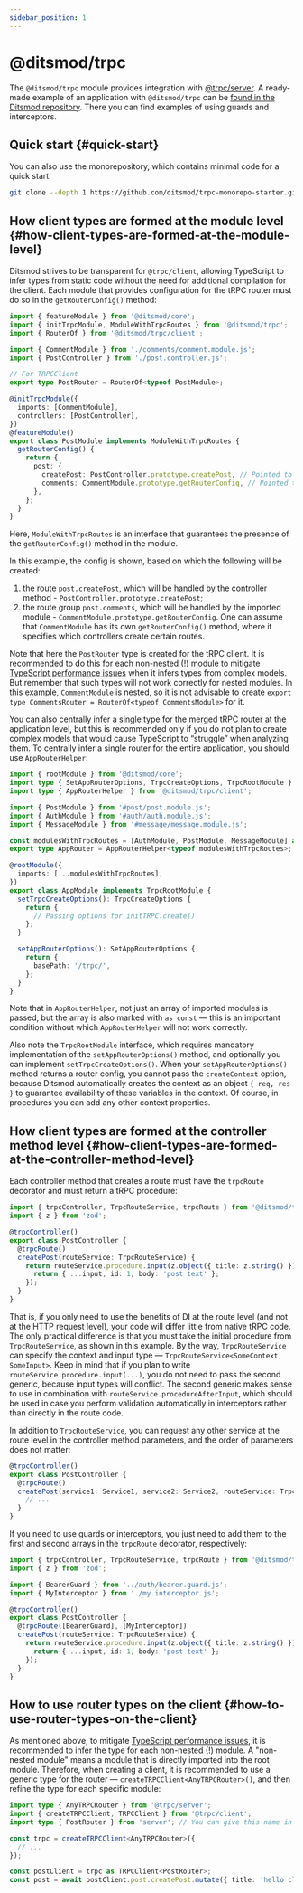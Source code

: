 ```yaml
---
sidebar_position: 1
---
```


# @ditsmod/trpc

The `@ditsmod/trpc` module provides integration with [@trpc/server][1]. A ready-made example of an application with `@ditsmod/trpc` can be [found in the Ditsmod repository][2]. There you can find examples of using guards and interceptors.

## Quick start {#quick-start}

You can also use the monorepository, which contains minimal code for a quick start:

```bash
git clone --depth 1 https://github.com/ditsmod/trpc-monorepo-starter.git
```

## How client types are formed at the module level {#how-client-types-are-formed-at-the-module-level}

Ditsmod strives to be transparent for `@trpc/client`, allowing TypeScript to infer types from static code without the need for additional compilation for the client. Each module that provides configuration for the tRPC router must do so in the `getRouterConfig()` method:

```ts {9,18-23}
import { featureModule } from '@ditsmod/core';
import { initTrpcModule, ModuleWithTrpcRoutes } from '@ditsmod/trpc';
import { RouterOf } from '@ditsmod/trpc/client';

import { CommentModule } from './comments/comment.module.js';
import { PostController } from './post.controller.js';

// For TRPCClient
export type PostRouter = RouterOf<typeof PostModule>;

@initTrpcModule({
  imports: [CommentModule],
  controllers: [PostController],
})
@featureModule()
export class PostModule implements ModuleWithTrpcRoutes {
  getRouterConfig() {
    return {
      post: {
        createPost: PostController.prototype.createPost, // Pointed to a controller
        comments: CommentModule.prototype.getRouterConfig, // Pointed to a module
      },
    };
  }
}
```

Here, `ModuleWithTrpcRoutes` is an interface that guarantees the presence of the `getRouterConfig()` method in the module.

In this example, the config is shown, based on which the following will be created:

1. the route `post.createPost`, which will be handled by the controller method - `PostController.prototype.createPost`;
2. the route group `post.comments`, which will be handled by the imported module - `CommentModule.prototype.getRouterConfig`. One can assume that `CommentModule` has its own `getRouterConfig()` method, where it specifies which controllers create certain routes.

Note that here the `PostRouter` type is created for the tRPC client. It is recommended to do this for each non-nested (!) module to mitigate [TypeScript performance issues][3] when it infers types from complex models. But remember that such types will not work correctly for nested modules. In this example, `CommentModule` is nested, so it is not advisable to create `export type CommentsRouter = RouterOf<typeof CommentsModule>` for it.

You can also centrally infer a single type for the merged tRPC router at the application level, but this is recommended only if you do not plan to create complex models that would cause TypeScript to “struggle” when analyzing them. To centrally infer a single router for the entire application, you should use `AppRouterHelper`:

```ts {9-10,13}
import { rootModule } from '@ditsmod/core';
import type { SetAppRouterOptions, TrpcCreateOptions, TrpcRootModule } from '@ditsmod/trpc';
import type { AppRouterHelper } from '@ditsmod/trpc/client';

import { PostModule } from '#post/post.module.js';
import { AuthModule } from '#auth/auth.module.js';
import { MessageModule } from '#message/message.module.js';

const modulesWithTrpcRoutes = [AuthModule, PostModule, MessageModule] as const;
export type AppRouter = AppRouterHelper<typeof modulesWithTrpcRoutes>;

@rootModule({
  imports: [...modulesWithTrpcRoutes],
})
export class AppModule implements TrpcRootModule {
  setTrpcCreateOptions(): TrpcCreateOptions {
    return {
      // Passing options for initTRPC.create()
    };
  }

  setAppRouterOptions(): SetAppRouterOptions {
    return {
      basePath: '/trpc/',
    };
  }
}
```

Note that in `AppRouterHelper`, not just an array of imported modules is passed, but the array is also marked with `as const` — this is an important condition without which `AppRouterHelper` will not work correctly.

Also note the `TrpcRootModule` interface, which requires mandatory implementation of the `setAppRouterOptions()` method, and optionally you can implement `setTrpcCreateOptions()`. When your `setAppRouterOptions()` method returns a router config, you cannot pass the `createContext` option, because Ditsmod automatically creates the context as an object `{ req, res }` to guarantee availability of these variables in the context. Of course, in procedures you can add any other context properties.

## How client types are formed at the controller method level {#how-client-types-are-formed-at-the-controller-method-level}

Each controller method that creates a route must have the `trpcRoute` decorator and must return a tRPC procedure:

```ts {8-10}
import { trpcController, TrpcRouteService, trpcRoute } from '@ditsmod/trpc';
import { z } from 'zod';

@trpcController()
export class PostController {
  @trpcRoute()
  createPost(routeService: TrpcRouteService) {
    return routeService.procedure.input(z.object({ title: z.string() })).mutation(({ input }) => {
      return { ...input, id: 1, body: 'post text' };
    });
  }
}
```

That is, if you only need to use the benefits of DI at the route level (and not at the HTTP request level), your code will differ little from native tRPC code. The only practical difference is that you must take the initial procedure from `TrpcRouteService`, as shown in this example. By the way, `TrpcRouteService` can specify the context and input type — `TrpcRouteService<SomeContext, SomeInput>`. Keep in mind that if you plan to write `routeService.procedure.input(...)`, you do not need to pass the second generic, because input types will conflict. The second generic makes sense to use in combination with `routeService.procedureAfterInput`, which should be used in case you perform validation automatically in interceptors rather than directly in the route code.

In addition to `TrpcRouteService`, you can request any other service at the route level in the controller method parameters, and the order of parameters does not matter:

```ts {4}
@trpcController()
export class PostController {
  @trpcRoute()
  createPost(service1: Service1, service2: Service2, routeService: TrpcRouteService) {
    // ...
  }
}
```

If you need to use guards or interceptors, you just need to add them to the first and second arrays in the `trpcRoute` decorator, respectively:

```ts {9}
import { trpcController, TrpcRouteService, trpcRoute } from '@ditsmod/trpc';
import { z } from 'zod';

import { BearerGuard } from '../auth/bearer.guard.js';
import { MyInterceptor } from './my.interceptor.js';

@trpcController()
export class PostController {
  @trpcRoute([BearerGuard], [MyInterceptor])
  createPost(routeService: TrpcRouteService) {
    return routeService.procedure.input(z.object({ title: z.string() })).mutation(({ input }) => {
      return { ...input, id: 1, body: 'post text' };
    });
  }
}
```

## How to use router types on the client {#how-to-use-router-types-on-the-client}

As mentioned above, to mitigate [TypeScript performance issues][3], it is recommended to infer the type for each non-nested (!) module. A "non-nested module" means a module that is directly imported into the root module. Therefore, when creating a client, it is recommended to use a generic type for the router — `createTRPCClient<AnyTRPCRouter>()`, and then refine the type for each specific module:

```ts
import type { AnyTRPCRouter } from '@trpc/server';
import { createTRPCClient, TRPCClient } from '@trpc/client';
import type { PostRouter } from 'server'; // You can give this name in your monorepo

const trpc = createTRPCClient<AnyTRPCRouter>({
  // ...
});

const postClient = trpc as TRPCClient<PostRouter>;
const post = await postClient.post.createPost.mutate({ title: 'hello client' });
```

[1]: https://trpc.io/docs/quickstart
[2]: https://github.com/ditsmod/ditsmod/tree/main/examples/18-trpc-server
[3]: https://github.com/trpc/trpc/discussions/2448
